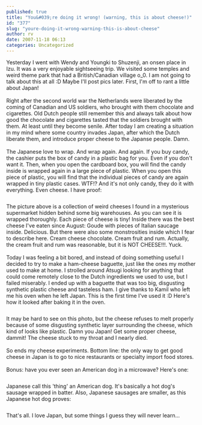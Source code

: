 ```yaml
---
published: true
title: "You&#039;re doing it wrong! (warning, this is about cheese!)"
id: "377"
slug: "youre-doing-it-wrong-warning-this-is-about-cheese"
author: rv
date: 2007-11-18 06:13
categories: Uncategorized
---
```

Yesterday I went with Wendy and Youngki to Shuzenji, an onsen place in Izu. It was a very enjoyable sightseeing trip. We visited some temples and weird theme park that had a British/Canadian village o_0. I am not going to talk about this at all :D Maybe I'll post pics later. First, I'm off to rant a little about Japan!<br /><br />Right after the second world war the Netherlands were liberated by the coming of Canadian and US soldiers, who brought with them chocolate and cigarettes. Old Dutch people still remember this and always talk about how good the chocolate and cigarettes tasted that the soldiers brought with them. At least until they become senile. After today I am creating a situation in my mind where some country invades Japan, after which the Dutch liberate them, and introduce proper cheese to the Japanse people. Damn.<br /><br />The Japanese love to wrap. And wrap again. And again. If you buy candy, the cashier puts the box of candy in a plastic bag for you. Even if you don't want it. Then, when you open the cardboard box, you will find the candy inside is wrapped again in a large piece of plastic. When you open this piece of plastic, you will find that the individual pieces of candy are again wrapped in tiny plastic cases. WTF!? And it's not only candy, they do it with everything. Even cheese. I have proof:<br /><br /><a href="http://bp2.blogger.com/_RIq3e2nKDHo/Rz_azNAJvkI/AAAAAAAAFCU/LD9CHZXqeF8/s1600-h/IMG_2103.JPG"><img style="display:block;text-align:center;cursor:pointer;margin:0 auto 10px;" src="http://bp2.blogger.com/_RIq3e2nKDHo/Rz_azNAJvkI/AAAAAAAAFCU/LD9CHZXqeF8/s200/IMG_2103.JPG" alt="" border="0" /></a>The picture above is a collection of weird cheeses I found in a mysterious supermarket hidden behind some big warehouses. As you can see it is wrapped thoroughly. Each piece of cheese is tiny! Inside there was the best cheese I've eaten since August: Goude with pieces of Italian saucage inside. Delicious. But there were also some monstrosities inside which I fear to describe here. Cream cheese chocolate. Cream fruit and rum. Actually, the cream fruit and rum was reasonable, but it is NOT CHEESE!!!. Yuck.<br /><br />Today I was feeling a bit bored, and instead of doing something useful I decided to try to make a ham-cheese baguette, just like the ones my mother used to make at home. I strolled around Atsugi looking for anything that could come remotely close to the Dutch ingredients we used to use, but I failed miserably. I ended up with a baguette that was too big, disgusting synthetic plastic cheese and tasteless ham. I give thanks to Kamil who left me his oven when he left Japan. This is the first time I've used it :D Here's how it looked after baking it in the oven.<br /><br /><a href="http://bp0.blogger.com/_RIq3e2nKDHo/Rz_cRtAJvlI/AAAAAAAAFCc/0VxOMVJ10cE/s1600-h/IMG_2093.JPG"><img style="display:block;text-align:center;cursor:pointer;margin:0 auto 10px;" src="http://bp0.blogger.com/_RIq3e2nKDHo/Rz_cRtAJvlI/AAAAAAAAFCc/0VxOMVJ10cE/s200/IMG_2093.JPG" alt="" border="0" /></a>It may be hard to see on this photo, but the cheese refuses to melt properly because of some disgusting synthetic layer surrounding the cheese, which kind of looks like plastic. Damn you Japan! Get some proper cheese, dammit! The cheese stuck to my throat and I nearly died.<br /><br />So ends my cheese experiments. Bottom line: the only way to get good cheese in Japan is to go to nice restaurants or specialty import food stores.<br /><br />Bonus: have you ever seen an American dog in a microwave? Here's one:<br /><br /><a href="http://bp3.blogger.com/_RIq3e2nKDHo/Rz_c2dAJvmI/AAAAAAAAFCk/g2qEgbXNBpM/s1600-h/IMG_2099.JPG"><img style="display:block;text-align:center;cursor:pointer;margin:0 auto 10px;" src="http://bp3.blogger.com/_RIq3e2nKDHo/Rz_c2dAJvmI/AAAAAAAAFCk/g2qEgbXNBpM/s200/IMG_2099.JPG" alt="" border="0" /></a>Japanese call this 'thing' an American dog. It's basically a hot dog's sausage wrapped in batter. Also, Japanese sausages are smaller, as this Japanese hot dog proves:<br /><br /><a href="http://bp2.blogger.com/_RIq3e2nKDHo/Rz_dKNAJvnI/AAAAAAAAFCs/4WpvjRIQ9ts/s1600-h/IMG_2090.JPG"><img style="display:block;text-align:center;cursor:pointer;margin:0 auto 10px;" src="http://bp2.blogger.com/_RIq3e2nKDHo/Rz_dKNAJvnI/AAAAAAAAFCs/4WpvjRIQ9ts/s200/IMG_2090.JPG" alt="" border="0" /></a>That's all. I love Japan, but some things I guess they will never learn...